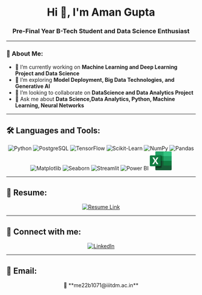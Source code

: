<h1 align="center"> Hi 👋, I'm Aman Gupta </h1>  

<h3 align="center"> Pre-Final Year B-Tech Student and Data Science Enthusiast </h3>  

---

### 🚀 About Me:  
- 🔭 I’m currently working on **Machine Learning and Deep Learning Project and Data Science**  
- 🌱 I’m exploring **Model Deployment, Big Data Technologies, and Generative AI**  
- 🤝 I’m looking to collaborate on **DataScience and Data Analytics Project**  
- 💬 Ask me about **Data Science,Data Analytics, Python, Machine Learning, Neural Networks**  
---

## 🛠 Languages and Tools:  

<p align="center">  
  <img src="https://cdn.jsdelivr.net/gh/devicons/devicon/icons/python/python-original.svg" height="50" width="50" alt="Python"/>  
  <img src="https://cdn.jsdelivr.net/gh/devicons/devicon/icons/postgresql/postgresql-original.svg" height="50" width="50" alt="PostgreSQL"/>  
  <img src="https://upload.wikimedia.org/wikipedia/commons/2/2d/Tensorflow_logo.svg" height="50" width="50" alt="TensorFlow"/>  
  <img src="https://upload.wikimedia.org/wikipedia/commons/0/05/Scikit_learn_logo_small.svg" height="50" width="50" alt="Scikit-Learn"/>  
  <img src="https://cdn.jsdelivr.net/gh/devicons/devicon/icons/numpy/numpy-original.svg" height="50" width="50" alt="NumPy"/>  
  <img src="https://cdn.jsdelivr.net/gh/devicons/devicon/icons/pandas/pandas-original.svg" height="50" width="50" alt="Pandas"/>  
  <img src="https://upload.wikimedia.org/wikipedia/commons/8/84/Matplotlib_icon.svg" height="50" width="50" alt="Matplotlib"/>  
  <img src="https://seaborn.pydata.org/_images/logo-mark-lightbg.svg" height="50" width="50" alt="Seaborn"/>  
  <img src="https://streamlit.io/images/brand/streamlit-logo-primary-colormark-darktext.png" height="50" width="110" alt="Streamlit"/>  
  <img src="https://upload.wikimedia.org/wikipedia/commons/c/cf/New_Power_BI_Logo.svg" height="50" width="50" alt="Power BI"/>  
  <img src="https://github.com/AmanGupta30072004/AmanGupta30072004/blob/main/microsoft-excel-seeklogo.png?raw=true" height="50" alt="MS Excel"/>
</p>




---

## 📄 Resume:  
<p align="center">  
  <a href="https://drive.google.com/file/d/1vMlMvrwO1p0DTErNIROOm32VRRyLfIj0/view">  
    <img src="https://img.shields.io/badge/View My Resume-00ADD8?style=for-the-badge&logo=readme&logoColor=white" alt="Resume Link" />  
  </a>  
</p>  

---

## 🔗 Connect with me:  
<p align="center">  
  <a href="https://www.linkedin.com/in/amangupta30072004/">  
    <img src="https://img.shields.io/badge/LinkedIn-0077B5?style=for-the-badge&logo=linkedin&logoColor=white" alt="LinkedIn" />  
  </a>  
</p>  

---

## 📧 Email:  
<p align="center">  
  📩 **me22b1071@iiitdm.ac.in**  
</p>  

